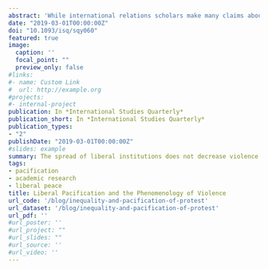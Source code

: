 ```yaml
---
abstract: 'While international relations scholars make many claims about violence, they rarely define the concept. This article develops a typology of three distinct kinds of violence: direct, indirect, and pacification. Direct violence occurs when a person or agent inflicts harm on another. Indirect violence manifests through the structures of society. We propose a third understanding of violence: pacification. Using a phenomenological methodology, and drawing on anarchist and postcolonial thought, we show that the violence of pacification is diffuse, inconspicuous, intersubjective, and structured into the fabric of society. This understanding of violence matters for the study of international relations in general and research on the liberal peace in particular. We argue that the spread of liberal institutions does not necessarily decrease violence but instead transforms it. Our phenomenological analysis captures empirical trends in human domination and suffering that liberal peace theories cannot account for. It reveals how a decline in direct violence may coincide with the transformation of violence in ways that are concealed, monopolized, and structured into the liberal order. We call this process liberal pacification.'
date: "2019-03-01T00:00:00Z"
doi: "10.1093/isq/sqy060"
featured: true
image:
  caption: ''
  focal_point: ""
  preview_only: false
#links:
#- name: Custom Link
#  url: http://example.org
#projects:
#- internal-project
publication: In *International Studies Quarterly*
publication_short: In *International Studies Quarterly*
publication_types:
- "2"
publishDate: "2019-03-01T00:00:00Z"
#slides: example
summary: The spread of liberal institutions does not decrease violence but transforms it. We call this process liberal pacification.
tags:
- pacification
- academic research
- liberal peace
title: Liberal Pacification and the Phenomenology of Violence
url_code: '/blog/inequality-and-pacification-of-protest'
url_dataset: '/blog/inequality-and-pacification-of-protest'
url_pdf: ''
#url_poster: ''
#url_project: ""
#url_slides: ""
#url_source: ''
#url_video: ''
---
```

